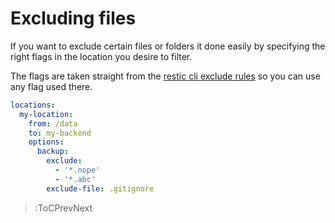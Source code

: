 # Excluding files

If you want to exclude certain files or folders it done easily by specifying the right flags in the location you desire to filter.

The flags are taken straight from the [restic cli exclude rules](https://restic.readthedocs.io/en/latest/040_backup.html#excluding-files) so you can use any flag used there.

```yaml
locations:
  my-location:
    from: /data
    to: my-backend
    options:
      backup:
        exclude:
          - '*.nope'
          - '*.abc'
        exclude-file: .gitignore
```

> :ToCPrevNext
